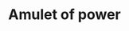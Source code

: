 ---
layout: item
title: Amulet of power
item-id: 1731
datatable: true
id: 1731
name: "Amulet of power"
members: false
lowalch: 1410
highalch: 2115
examine: "An enchanted diamond amulet of power."
monsters:
  - id: 239
    name: "King Black Dragon"
    members: true
    combat_level: 276
    wiki_url: "https://oldschool.runescape.wiki/w/King_Black_Dragon"
    drops:
      - quantity: "1"
        rarity: 0.0546875
        drop_requirements: null
  - id: 6618
    name: "Crazy archaeologist"
    members: true
    combat_level: 204
    wiki_url: "https://oldschool.runescape.wiki/w/Crazy_archaeologist"
    drops:
      - quantity: "1"
        rarity: 0.0546875
        drop_requirements: null
---